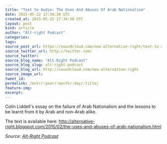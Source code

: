 ```yaml
---
title: "Text to Audio: The Uses And Abuses Of Arab Nationalism"
date: 2015-05-22 17:34:38 UTC
created_at: 2015-05-22 17:34:38 UTC
layout: post
kind: article
author: "Alt-right Podcast"
categories: 
tags: 
source_post_url: https://soundcloud.com/new-alternative-right/text-to-audio-the-uses-and-abuses-of-arab-nationalism
source_twitter_url: http://twitter.com/
source_twitter: 
source_blog_name: "Alt-Right Podcast"
source_blog_slug: alt-right-podcast
source_blog_url: http://soundcloud.com/new-alternative-right
source_image_url: 
tweet_id:
permalink: /mntr/:year/:month/:day/:title/
feature-img: 
excerpt:
---
```

Colin Liddell's essay on the failure of Arab Nationalism and the lessons to be learnt from it by Arab and non-Arab alike. 

The text is available here:
http://alternative-right.blogspot.com/2015/02/the-uses-and-abuses-of-arab-nationalism.html<div class="">
    <i>Source: <a href="http://soundcloud.com/new-alternative-right">Alt-Right Podcast</a></i>
</div>
